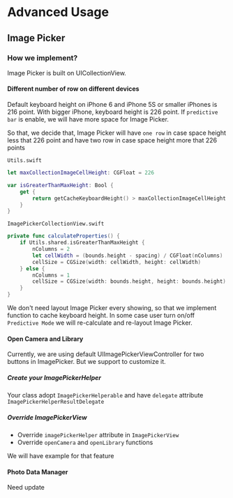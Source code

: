 # Advanced Usage

## Image Picker

### How we implement?
Image Picker is built on UICollectionView. 

#### Different number of row on different devices
Default keyboard height on iPhone 6 and iPhone 5S or smaller iPhones is 216 point. With bigger iPhone, keyboard height is 226 point.
If `predictive bar` is enable, we will have more space for Image Picker.

So that, we decide that, Image Picker will have `one row` in case space height less that 226 point and have two row in case  space height more that 226 points


`Utils.swift`
```swift
let maxCollectionImageCellHeight: CGFloat = 226

var isGreaterThanMaxHeight: Bool {
    get {
        return getCacheKeyboardHeight() > maxCollectionImageCellHeight
    }
}   
```

`ImagePickerCollectionView.swift`
```swift
private func calculateProperties() {
    if Utils.shared.isGreaterThanMaxHeight {
        nColumns = 2
        let cellWidth = (bounds.height - spacing) / CGFloat(nColumns)
        cellSize = CGSize(width: cellWidth, height: cellWidth)
    } else {
        nColumns = 1
        cellSize = CGSize(width: bounds.height, height: bounds.height)
    }
}
```
We don't need layout Image Picker every showing, so that we implement function to cache keyboard height.
In some case user turn on/off `Predictive Mode` we will re-calculate and re-layout Image Picker.

#### Open Camera and Library
Currently, we are using default UIImagePickerViewController for two buttons in ImagePicker.
But we support to customize it.

##### Create your ImagePickerHelper
Your class adopt `ImagePickerHelperable` and have `delegate` attribute `ImagePickerHelperResultDelegate`
##### Override ImagePickerView
* Override `imagePickerHelper` attribute in `ImagePickerView`
* Override `openCamera` and `openLibrary` functions

We will have example for that feature

#### Photo Data Manager
Need update